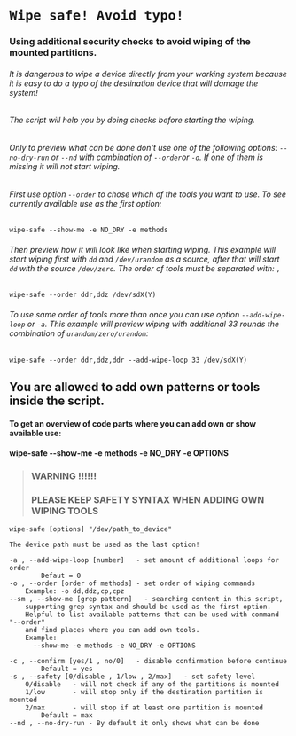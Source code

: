 # ``Wipe safe! Avoid typo!``
### Using additional security checks to avoid wiping of the mounted partitions.

###### It is dangerous to wipe a device directly from your working system because it is easy to do a typo of the destination device that will damage the system!

###### The script will help you by doing checks before starting the wiping.
###### Only to preview what can be done don't use one of the following options: ``--no-dry-run`` or ``--nd`` with combination of ``--order``or ``-o``. If one of them is missing it will not start wiping.
###### First use option ``--order`` to chose which of the tools you want to use. To see currently available use as the first option:
```wipe-safe --show-me -e NO_DRY -e methods```
###### Then preview how it will look like when starting wiping. This example will start wiping first with ``dd`` and ``/dev/urandom`` as a source, after that will start ``dd`` with the source ``/dev/zero``. The order of tools must be separated with: ```,```
```wipe-safe --order ddr,ddz /dev/sdX(Y)```
###### To use same order of tools more than once you can use option ``--add-wipe-loop`` or ``-a``. This example will preview wiping with additional 33 rounds the combination of `urandom/zero/urandom`:
```wipe-safe --order ddr,ddz,ddr --add-wipe-loop 33 /dev/sdX(Y)```

## You are allowed to add own patterns or tools inside the script.
#### To get an overview of code parts where you can add own or show available use:
#### wipe-safe --show-me -e methods -e NO_DRY -e OPTIONS
>### WARNING !!!!!! 
>### PLEASE KEEP SAFETY SYNTAX WHEN ADDING OWN WIPING TOOLS

```
wipe-safe [options] "/dev/path_to_device"

The device path must be used as the last option!

-a , --add-wipe-loop [number]	- set amount of additional loops for order
		Defaut = 0
-o , --order [order of methods] - set order of wiping commands
	Example: -o dd,ddz,cp,cpz
--sm , --show-me [grep pattern]   - searching content in this script, 
    supporting grep syntax and should be used as the first option.
	Helpful to list available patterns that can be used with command "--order"
	and find places where you can add own tools.
	Example:	
	  --show-me -e methods -e NO_DRY -e OPTIONS
	  
-c , --confirm [yes/1 , no/0]	- disable confirmation before continue
		Default = yes
-s , --safety [0/disable , 1/low , 2/max]	- set safety level
	0/disable	- will not check if any of the partitions is mounted
	1/low       - will stop only if the destination partition is mounted
	2/max       - will stop if at least one partition is mounted
		Default = max
--nd , --no-dry-run	- By default it only shows what can be done
```
